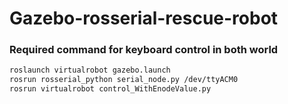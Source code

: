 # Gazebo-rosserial-rescue-robot

### Required command for keyboard control in both world
```XML
roslaunch virtualrobot gazebo.launch
rosrun rosserial_python serial_node.py /dev/ttyACM0
rosrun virtualrobot control_WithEnodeValue.py
```
